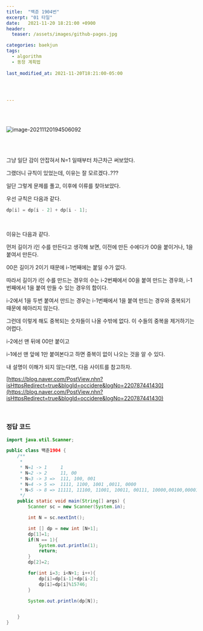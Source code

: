 ```yaml
---
title:  "백준 1904번"
excerpt: "01 타일"
date:   2021-11-20 18:21:00 +0900
header:
  teaser: /assets/images/github-pages.jpg

categories: baekjun
tags:
  - algorithm
  - 동정 계획법
  
last_modified_at: 2021-11-20T18:21:00-05:00




---
```


<br/>

<br/>

![image-20211120194506092](https://raw.githubusercontent.com/ShinDongHun1/image_repo/main/img/image-20211120194506092.png)

<br/>

<br/>

그냥 일단 감이 안잡혀서 N=1 일때부터 차근차근 써보았다.

그랬더니 규칙이 있었는데, 이유는 잘 모르겠다..???

일단 그렇게 문제를 풀고, 이후에 이류를 찾아보았다.

우선 규칙은 다음과 같다.

```java
dp[i] = dp[i - 2] + dp[i - 1];
```

 <br/>

이유는 다음과 같다.

먼저 길이가 i인 수를 만든다고 생각해 보면, 이전에 만든 수에다가 00을 붙이거나, 1을 붙여서 만든다.

00은 길이가 2이기 때문에 i-1번째에는 붙일 수가 없다.

따라서 길이가 i인 수를 만드는 경우의 수는 i-2번째에서 00을 붙여 만드는 경우와, i-1번째에서 1을 붙여 만들 수 있는 경우의 합이다.

i-2에서 1을 두번 붙여서 만드는 경우는 i-1번째에서 1을 붙여 만드는 경우와 중복되기 때문에 헤아리지 않는다.

그런데 이렇게 해도 중복되는 숫자들이 나올 수밖에 없다. 이 수들의 중복을 제거하기는 어렵다.

i-2에선 맨 뒤에 00만 붙이고

i-1에선 맨 앞에 1만 붙여본다고 하면 중복이 없이 나오는 것을 알 수 있다.

내 설명이 이해가 되지 않는다면, 다음 사이트를 참고하자.

[https://blog.naver.com/PostView.nhn?isHttpsRedirect=true&blogId=occidere&logNo=220787441430](https://blog.naver.com/PostView.nhn?isHttpsRedirect=true&blogId=occidere&logNo=220787441430)

<br/>

### 정답 코드

```java
import java.util.Scanner;

public class 백준1904 {
    /**
     *
     * N=1 -> 1     1
     * N=2 -> 2     11, 00
     * N=3 -> 3 =>  111, 100, 001
     * N=4 -> 5 =>  1111, 1100, 1001 ,0011, 0000
     * N=5 -> 8 => 11111, 11100, 11001, 10011, 00111, 10000,00100,00001
     */
    public static void main(String[] args) {
        Scanner sc = new Scanner(System.in);

        int N = sc.nextInt();

        int [] dp = new int [N+1];
        dp[1]=1;
        if(N == 1){
            System.out.println(1);
            return;
        }
        dp[2]=2;

        for(int i=3; i<N+1; i++){
            dp[i]=dp[i-1]+dp[i-2];
            dp[i]=dp[i]%15746;
        }

        System.out.println(dp[N]);


    }
}
```

<br/>

<br/>

